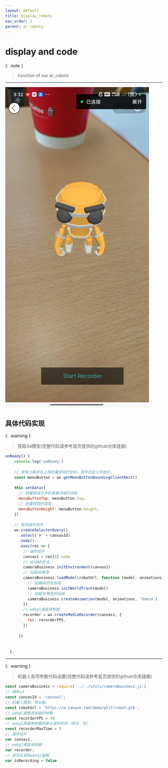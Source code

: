```yaml
---
layout: default
title: display_robots
nav_order: 1
parent: ar_robots
---
```


# display and code

{: .note }
> function of our ar_robots

---

![our image of our robots](../../assets/ar_robots.jpg)


## 具体代码实现

{: .warning } 
> 获取3d模型(完整代码请参考首页提供的github仓库链接)

```js
onReady() {
    console.log('onReady')

    // 获取小程序右上角胶囊按钮的坐标，用作自定义导航栏。
    const menuButton = wx.getMenuButtonBoundingClientRect()

    this.setData({
      // 胶囊按钮与手机屏幕顶端的间距
      menuButtonTop: menuButton.top,
      // 胶囊按钮的高度
      menuButtonHeight: menuButton.height,
    })

    // 获取画布组件
    wx.createSelectorQuery()
      .select('#' + canvasId)
      .node()
      .exec(res => {
        // 画布组件
        canvas1 = res[0].node
        // 启动AR会话
        cameraBusiness.initEnvironment(canvas1)
        // 加载3D模型
        cameraBusiness.loadModel(robotUrl, function (model, animations) {
          // 创建AR的坐标系
          cameraBusiness.initWorldTrack(model)
          // 加载3D模型的动画
          cameraBusiness.createAnimation(model, animations, 'Dance')
        })
        // webgl画面录制器
        recorder = wx.createMediaRecorder(canvas1, {
          fps: recorderFPS,
        })

      })


  },
```
---

{: .warning }
> 机器人各项参数代码设置(完整代码请参考首页提供的github仓库链接)

```js
const cameraBusiness = require('../../utils/cameraBusiness.js')
// 画布id
const canvasId = 'canvas1';
// 机器人模型，带动画。
const robotUrl = 'https://m.sanyue.red/demo/gltf/robot.glb';
// webgl画面录制器的帧数
const recorderFPS = 30
// webgl画面录制器的最长录制时间（单位：秒）
const recorderMaxTime = 5
// 画布组件
var canvas1;
// webgl画面录制器
var recorder;
// 是否在录制webgl画面
var isRecording = false
```




